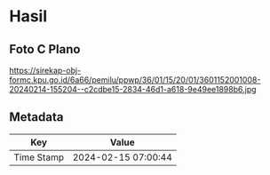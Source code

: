 # Hasil

## Foto C Plano

https://sirekap-obj-formc.kpu.go.id/6a66/pemilu/ppwp/36/01/15/20/01/3601152001008-20240214-155204--c2cdbe15-2834-46d1-a618-9e49ee1898b6.jpg


## Metadata

| Key        | Value               |
| ---------- | ------------------- |
| Time Stamp | 2024-02-15 07:00:44 |



